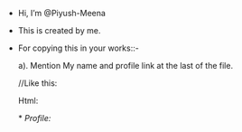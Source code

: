 -  Hi, I’m @Piyush-Meena
-  This is created by me.
-  For copying this in your works::-

   a). Mention My name and profile link at the last of the file.

   //Like this:

   Html:

   <footer>
   * <i>Profile:</i><b><a class="profile" id="PiyushMeena123" href="https://github.com/Piyush-Meena> Piyush Meena</a>
   * </footer>

   CSS:

   // created by @piyushmeena...

   JS:

    // author of this file is Piyush Meena




<!---
Piyush-Meena/Piyush-Meena is a ✨ special ✨ repository because its `README.md` (this file) appears on your GitHub profile.
You can click the Preview link to take a look at your changes.
--->